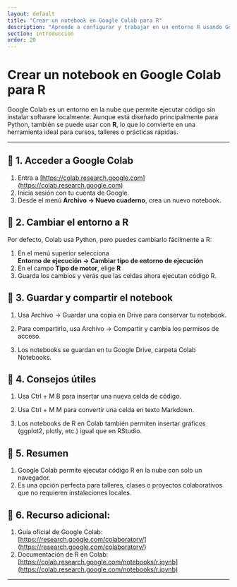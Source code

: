 ```yaml
---
layout: default
title: "Crear un notebook en Google Colab para R"
description: "Aprende a configurar y trabajar en un entorno R usando Google Colab sin necesidad de instalar nada en tu computador."
section: introduccion
order: 20
---
```


# Crear un notebook en Google Colab para R

Google Colab es un entorno en la nube que permite ejecutar código sin instalar software localmente. Aunque está diseñado principalmente para Python, también se puede usar con **R**, lo que lo convierte en una herramienta ideal para cursos, talleres o prácticas rápidas.

---

## 🔹 1. Acceder a Google Colab
1. Entra a [https://colab.research.google.com](https://colab.research.google.com)
2. Inicia sesión con tu cuenta de Google.
3. Desde el menú **Archivo → Nuevo cuaderno**, crea un nuevo notebook.


## 🔹 2. Cambiar el entorno a R
Por defecto, Colab usa Python, pero puedes cambiarlo fácilmente a R:

1. En el menú superior selecciona  
   **Entorno de ejecución → Cambiar tipo de entorno de ejecución**  
2. En el campo **Tipo de motor**, elige **R**  
3. Guarda los cambios y verás que las celdas ahora ejecutan código R.

## 🔹 3. Guardar y compartir el notebook

1. Usa Archivo → Guardar una copia en Drive para conservar tu notebook.

2. Para compartirlo, usa Archivo → Compartir y cambia los permisos de acceso.

3. Los notebooks se guardan en tu Google Drive, carpeta Colab Notebooks.

## 🔹 4. Consejos útiles

1. Usa Ctrl + M B para insertar una nueva celda de código.

2. Usa Ctrl + M M para convertir una celda en texto Markdown.

3. Los notebooks de R en Colab también permiten insertar gráficos (ggplot2, plotly, etc.) igual que en RStudio.


## 🔹 5. Resumen

1. Google Colab permite ejecutar código R en la nube con solo un navegador.
2. Es una opción perfecta para talleres, clases o proyectos colaborativos que no requieren instalaciones locales.

## 🔹 6. Recurso adicional:

1. Guía oficial de Google Colab: [https://research.google.com/colaboratory/] (https://research.google.com/colaboratory/)
2. Documentación de R en Colab: [https://colab.research.google.com/notebooks/r.ipynb](https://colab.research.google.com/notebooks/r.ipynb)
---